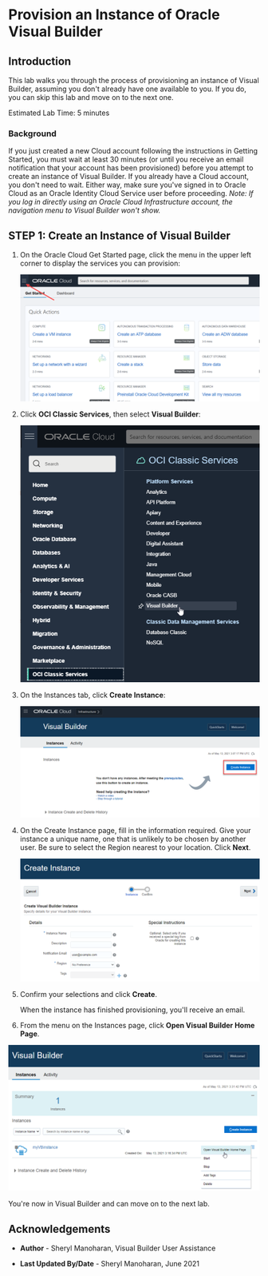 # Provision an Instance of Oracle Visual Builder  

## Introduction

This lab walks you through the process of provisioning an instance of Visual Builder, assuming you don't already have one available to you.  If you do, you can skip this lab and move on to the next one.

Estimated Lab Time:  5 minutes

### Background

If you just created a new Cloud account following the instructions in Getting Started, you must wait at least 30 minutes (or until you receive an email notification that your account has been provisioned) before you attempt to create an instance of Visual Builder. If you already have a Cloud account, you don't need to wait. Either way, make sure you've signed in to Oracle Cloud as an Oracle Identity Cloud Service user before proceeding. *Note: If you log in directly using an Oracle Cloud Infrastructure account, the navigation menu to Visual Builder won't show.*

## **STEP 1**: Create an Instance of Visual Builder

1.  On the Oracle Cloud Get Started page, click the menu in the upper left corner to display the services you can provision:

    ![](./images/hamburger.png)

2.  Click **OCI Classic Services**, then select **Visual Builder**:

    ![](./images/platform.png)

3.  On the Instances tab, click **Create Instance**:

    ![](./images/create_instance.png)


4.  On the Create Instance page, fill in the information required.  Give your instance a unique name, one that is unlikely to be chosen by another user.  Be sure to select the Region nearest to your location.  Click **Next**.

    ![](./images/detail.png)

5. Confirm your selections and click **Create**.

    When the instance has finished provisioning, you'll receive an email.  

5. From the menu on the Instances page, click **Open Visual Builder Home Page**.

  ![](./images/open.png)

  You're now in Visual Builder and can move on to the next lab.

## Acknowledgements
* **Author** - Sheryl Manoharan, Visual Builder User Assistance

* **Last Updated By/Date** - Sheryl Manoharan, June 2021
